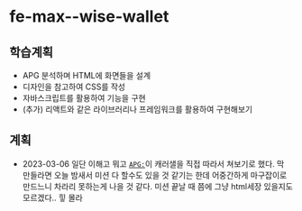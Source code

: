 # fe-max--wise-wallet

## 학습계획
- APG 분석하며 HTML에 화면들을 설계
- 디자인을 참고하여 CSS를 작성
- 자바스크립트를 활용하여 기능을 구현
- (추가) 리액트와 같은 라이브러리나 프레임워크를 활용하여 구현해보기

## 계획
- 2023-03-06 일단 이해고 뭐고 [`APG:`](https://www.w3.org/WAI/ARIA/apg/patterns/carousel/examples/carousel-1-prev-next/)이 캐러샐을 직접 따라서 쳐보기로 했다.
막 만들라면 오늘 밤새서 미션 다 할수도 있을 것 같기는 한데 어중간하게 마구잡이로 만드느니 차라리 못하는게 나을 것 같다. 미션 끝날 때 쯤에 그냥 html세장 있을지도 모르겠다.. 힣 몰라